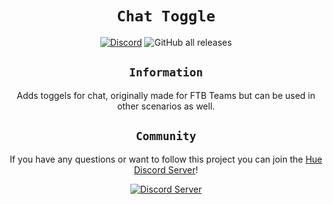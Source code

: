 <div align="center">
<center>

# `Chat Toggle`

[![Discord](https://img.shields.io/discord/1003636176013492285?color=%235865F2&label=Discord&style=for-the-badge)](https://discord.gg/w7PpGax9Bq)
![GitHub all releases](https://img.shields.io/github/downloads/Maximusbarcz/ChatToggle/total?label=downloads&style=for-the-badge)
## `Information`

Adds toggels for chat, originally made for FTB Teams but can be used in other scenarios as well.

## `Community`

If you have any questions or want to follow this project you can join the [Hue Discord Server](https://discord.gg/w7PpGax9Bq)!

[![Discord Server](https://discordapp.com/api/guilds/1003636176013492285/widget.png?style=banner2)](https://discord.gg/w7PpGax9Bq)
</center>
</div>
